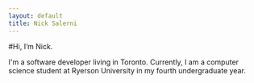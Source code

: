 ```yaml
---
layout: default
title: Nick Salerni
---
```


#Hi, I’m Nick.

I'm a software developer living in Toronto. Currently, I am a computer science student at Ryerson University in my fourth undergraduate year.